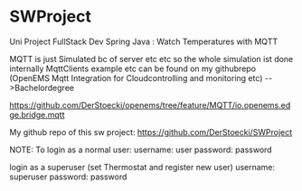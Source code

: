 # SWProject
Uni Project FullStack Dev Spring Java : Watch Temperatures with MQTT

MQTT is just Simulated bc of server etc etc 
so the whole simulation ist done internally
MqttClients example etc can be found on my githubrepo (OpenEMS Mqtt Integration for Cloudcontrolling and monitoring etc)
-->Bachelordegree

https://github.com/DerStoecki/openems/tree/feature/MQTT/io.openems.edge.bridge.mqtt

My github repo of this sw project:
https://github.com/DerStoecki/SWProject


NOTE:
To login as a normal user:
username: user
password: password

login as a superuser (set Thermostat and register new user)
username: superuser
password: password